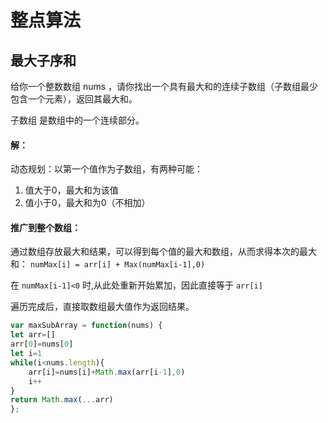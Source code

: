 # 整点算法

## 最大子序和

给你一个整数数组 nums ，请你找出一个具有最大和的连续子数组（子数组最少包含一个元素），返回其最大和。

子数组 是数组中的一个连续部分。


#### 解：
动态规划：以第一个值作为子数组，有两种可能：
1. 值大于0，最大和为该值
2. 值小于0，最大和为0（不相加）

#### 推广到整个数组：
 
通过数组存放最大和结果，可以得到每个值的最大和数组，从而求得本次的最大和： `numMax[i] = arr[i] + Max(numMax[i-1],0)`

在 `numMax[i-1]<0` 时,从此处重新开始累加，因此直接等于 `arr[i]`

遍历完成后，直接取数组最大值作为返回结果。

```js
var maxSubArray = function(nums) {
let arr=[]
arr[0]=nums[0]
let i=1
while(i<nums.length){
    arr[i]=nums[i]+Math.max(arr[i-1],0)
    i++
}
return Math.max(...arr)
};
```
